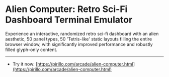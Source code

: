 
# Alien Computer: Retro Sci-Fi Dashboard Terminal Emulator

Experience an interactive, randomized retro sci-fi dashboard with an alien aesthetic, 50 panel types, 50 'Tetris-like' static layouts filling the entire browser window, with significantly improved performance and robustly filled glyph-only content.

---

* Try it now: [https://pirillo.com/arcade/alien-computer.html](https://pirillo.com/arcade/alien-computer.html)
